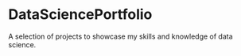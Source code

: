 # DataSciencePortfolio
 A selection of projects to showcase my skills and knowledge of data science.
